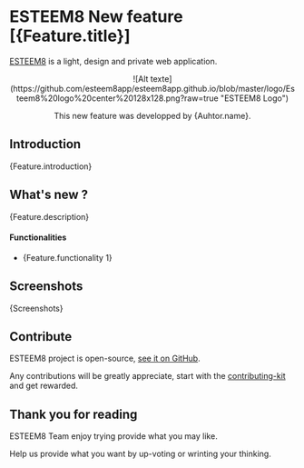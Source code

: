 # ESTEEM8 New feature [{Feature.title}]
[ESTEEM8](esteem8.com) is a light, design and private web application.

<center>
![Alt texte](https://github.com/esteem8app/esteem8app.github.io/blob/master/logo/Esteem8%20logo%20center%20128x128.png?raw=true "ESTEEM8 Logo")

This new feature was developped by {Auhtor.name}.

</center>

## Introduction

{Feature.introduction}

## What's new ?

{Feature.description}

#### Functionalities

* {Feature.functionality 1}

## Screenshots

{Screenshots}

## Contribute

ESTEEM8 project is open-source, [see it on GitHub](https://github.com/esteem8app/esteem8app.github.io).

Any contributions will be greatly appreciate, start with the [contributing-kit](https://github.com/esteem8app/esteem8app.github.io/tree/master/docs/contributing-kit) and get rewarded.

## Thank you for reading

ESTEEM8 Team enjoy trying provide what you may like.

Help us provide what you want by up-voting or wrinting your thinking.
